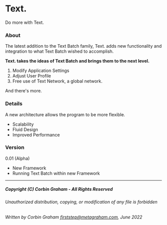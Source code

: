 # Text.
Do more with Text.

### About

The latest addition to the Text Batch family,
Text. adds new functionality and integration to
what Text Batch wished to accomplish.

**Text. takes the ideas of Text Batch and brings
them to the next level.**
1. Modify Application Settings
2. Adjust User Profile
3. Free use of Text Network, a global network.

And there's more.

### Details

A new architecture allows the program to be more flexible.
- Scalability
- Fluid Design
- Improved Performance

### Version
0.01 (Alpha)
* New Framework
* Running Text Batch within new Framework

-----------------------------------------------------------------------------------
##### Copyright (C) Corbin Graham - All Rights Reserved
###### Unauthorized distribution, copying, or modification of any file is forbidden
###### Written by Corbin Graham <firststep@metagraham.com>, June 2022
